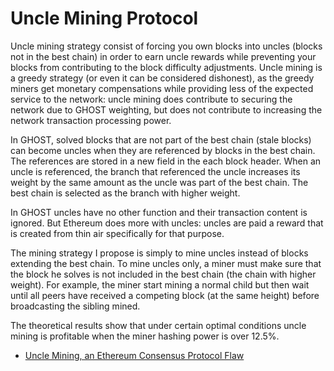 # Uncle Mining Protocol

Uncle mining strategy consist of forcing you own blocks into uncles (blocks not in the best chain) in order to earn uncle rewards while preventing your blocks from contributing to the block difficulty adjustments. Uncle mining is a greedy strategy (or even it can be considered dishonest), as the greedy miners get monetary compensations while providing less of the expected service to the network: uncle mining does contribute to securing the network due to GHOST weighting, but does not contribute to increasing the network transaction processing power.

In GHOST, solved blocks that are not part of the best chain (stale blocks) can become uncles when they are referenced by blocks in the best chain. The references are stored in a new field in the each block header. When an uncle is referenced, the branch that referenced the uncle increases its weight by the same amount as the uncle was part of the best chain. The best chain is selected as the branch with higher weight.

In GHOST uncles have no other function and their transaction content is ignored. But Ethereum does more with uncles: uncles are paid a reward that is created from thin air specifically for that purpose. 

The mining strategy I propose is simply to mine uncles instead of blocks extending the best chain. To mine uncles only, a miner must make sure that the block he solves is not included in the best chain (the chain with higher weight). For example, the miner start mining a normal child but then wait until all peers have received a competing block (at the same height) before broadcasting the sibling mined. 

The theoretical results show that under certain optimal conditions uncle mining is profitable when the miner hashing power is over 12.5%.

* [Uncle Mining, an Ethereum Consensus Protocol Flaw](https://bitslog.wordpress.com/2016/04/28/uncle-mining-an-ethereum-consensus-protocol-flaw/)